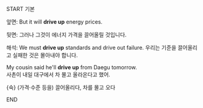 START
기본

앞면:
But it will **drive up** energy prices. 

뒷면:
그러나 그것이 에너지 가격을 끌어올릴 것입니다.

해석:
We must **drive up** standards and drive out failure. 
우리는 기준을 끌어올리고 실패한 것은 몰아내야 합니다.

My cousin said he'll **drive up** from Daegu tomorrow.  
사촌이 내일 대구에서 차 몰고 올라온다고 했어.

{숙} (가격·수준 등을) 끌어올리다, 차를 몰고 오다
<!--ID: 1747213694159-->
END